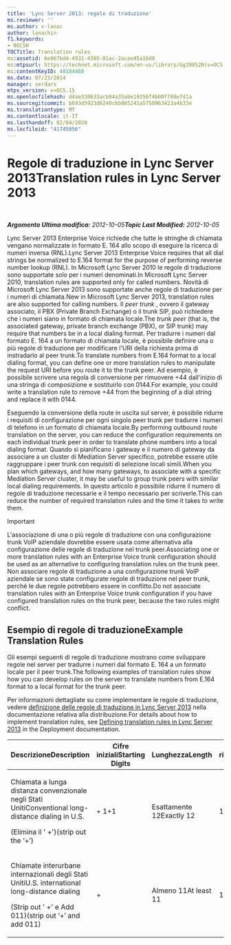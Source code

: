 ```yaml
---
title: 'Lync Server 2013: regole di traduzione'
ms.reviewer: ''
ms.author: v-lanac
author: lanachin
f1.keywords:
- NOCSH
TOCTitle: Translation rules
ms:assetid: 6e067bd4-4931-4385-81ac-2acae45a16d8
ms:mtpsurl: https://technet.microsoft.com/en-us/library/Gg398520(v=OCS.15)
ms:contentKeyID: 48184460
ms.date: 07/23/2014
manager: serdars
mtps_version: v=OCS.15
ms.openlocfilehash: d4ae330633acb04a35abe19356f4b00ff09ef41a
ms.sourcegitcommit: b693d5923d6240cbb865241a5750963423a4b33e
ms.translationtype: MT
ms.contentlocale: it-IT
ms.lasthandoff: 02/04/2020
ms.locfileid: "41745056"
---
```

<div data-xmlns="http://www.w3.org/1999/xhtml">

<div class="topic" data-xmlns="http://www.w3.org/1999/xhtml" data-msxsl="urn:schemas-microsoft-com:xslt" data-cs="http://msdn.microsoft.com/en-us/">

<div data-asp="http://msdn2.microsoft.com/asp">

# <a name="translation-rules-in-lync-server-2013"></a><span data-ttu-id="87b22-102">Regole di traduzione in Lync Server 2013</span><span class="sxs-lookup"><span data-stu-id="87b22-102">Translation rules in Lync Server 2013</span></span>

</div>

<div id="mainSection">

<div id="mainBody">

<span> </span>

<span data-ttu-id="87b22-103">_**Argomento Ultima modifica:** 2012-10-05_</span><span class="sxs-lookup"><span data-stu-id="87b22-103">_**Topic Last Modified:** 2012-10-05_</span></span>

<span data-ttu-id="87b22-104">Lync Server 2013 Enterprise Voice richiede che tutte le stringhe di chiamata vengano normalizzate in formato E. 164 allo scopo di eseguire la ricerca di numeri inversa (RNL).</span><span class="sxs-lookup"><span data-stu-id="87b22-104">Lync Server 2013 Enterprise Voice requires that all dial strings be normalized to E.164 format for the purpose of performing reverse number lookup (RNL).</span></span> <span data-ttu-id="87b22-105">In Microsoft Lync Server 2010 le regole di traduzione sono supportate solo per i numeri denominati.</span><span class="sxs-lookup"><span data-stu-id="87b22-105">In Microsoft Lync Server 2010, translation rules are supported only for called numbers.</span></span> <span data-ttu-id="87b22-106">Novità di Microsoft Lync Server 2013 sono supportate anche regole di traduzione per i numeri di chiamata.</span><span class="sxs-lookup"><span data-stu-id="87b22-106">New in Microsoft Lync Server 2013, translation rules are also supported for calling numbers.</span></span> <span data-ttu-id="87b22-107">Il *peer trunk* , ovvero il gateway associato, il PBX (Private Branch Exchange) o il trunk SIP, può richiedere che i numeri siano in formato di chiamata locale.</span><span class="sxs-lookup"><span data-stu-id="87b22-107">The *trunk peer* (that is, the associated gateway, private branch exchange (PBX), or SIP trunk) may require that numbers be in a local dialing format.</span></span> <span data-ttu-id="87b22-108">Per tradurre i numeri dal formato E. 164 a un formato di chiamata locale, è possibile definire una o più regole di traduzione per modificare l'URI della richiesta prima di instradarlo al peer trunk.</span><span class="sxs-lookup"><span data-stu-id="87b22-108">To translate numbers from E.164 format to a local dialing format, you can define one or more translation rules to manipulate the request URI before you route it to the trunk peer.</span></span> <span data-ttu-id="87b22-109">Ad esempio, è possibile scrivere una regola di conversione per rimuovere +44 dall'inizio di una stringa di composizione e sostituirlo con 0144.</span><span class="sxs-lookup"><span data-stu-id="87b22-109">For example, you could write a translation rule to remove +44 from the beginning of a dial string and replace it with 0144.</span></span>

<span data-ttu-id="87b22-110">Eseguendo la conversione della route in uscita sul server, è possibile ridurre i requisiti di configurazione per ogni singolo peer trunk per tradurre i numeri di telefono in un formato di chiamata locale.</span><span class="sxs-lookup"><span data-stu-id="87b22-110">By performing outbound route translation on the server, you can reduce the configuration requirements on each individual trunk peer in order to translate phone numbers into a local dialing format.</span></span> <span data-ttu-id="87b22-111">Quando si pianificano i gateway e il numero di gateway da associare a un cluster di Mediation Server specifico, potrebbe essere utile raggruppare i peer trunk con requisiti di selezione locali simili.</span><span class="sxs-lookup"><span data-stu-id="87b22-111">When you plan which gateways, and how many gateways, to associate with a specific Mediation Server cluster, it may be useful to group trunk peers with similar local dialing requirements.</span></span> <span data-ttu-id="87b22-112">In questo articolo è possibile ridurre il numero di regole di traduzione necessarie e il tempo necessario per scriverle.</span><span class="sxs-lookup"><span data-stu-id="87b22-112">This can reduce the number of required translation rules and the time it takes to write them.</span></span>

<div>


> [!IMPORTANT]  
> <span data-ttu-id="87b22-113">L'associazione di una o più regole di traduzione con una configurazione trunk VoIP aziendale dovrebbe essere usata come alternativa alla configurazione delle regole di traduzione nel trunk peer.</span><span class="sxs-lookup"><span data-stu-id="87b22-113">Associating one or more translation rules with an Enterprise Voice trunk configuration should be used as an alternative to configuring translation rules on the trunk peer.</span></span> <span data-ttu-id="87b22-114">Non associare regole di traduzione a una configurazione trunk VoIP aziendale se sono state configurate regole di traduzione nel peer trunk, perché le due regole potrebbero essere in conflitto.</span><span class="sxs-lookup"><span data-stu-id="87b22-114">Do not associate translation rules with an Enterprise Voice trunk configuration if you have configured translation rules on the trunk peer, because the two rules might conflict.</span></span>



</div>

<div>

## <a name="example-translation-rules"></a><span data-ttu-id="87b22-115">Esempio di regole di traduzione</span><span class="sxs-lookup"><span data-stu-id="87b22-115">Example Translation Rules</span></span>

<span data-ttu-id="87b22-116">Gli esempi seguenti di regole di traduzione mostrano come sviluppare regole nel server per tradurre i numeri dal formato E. 164 a un formato locale per il peer trunk.</span><span class="sxs-lookup"><span data-stu-id="87b22-116">The following examples of translation rules show how you can develop rules on the server to translate numbers from E.164 format to a local format for the trunk peer.</span></span>

<span data-ttu-id="87b22-117">Per informazioni dettagliate su come implementare le regole di traduzione, vedere [definizione delle regole di traduzione in Lync Server 2013](lync-server-2013-defining-translation-rules.md) nella documentazione relativa alla distribuzione.</span><span class="sxs-lookup"><span data-stu-id="87b22-117">For details about how to implement translation rules, see [Defining translation rules in Lync Server 2013](lync-server-2013-defining-translation-rules.md) in the Deployment documentation.</span></span>


<table>
<colgroup>
<col style="width: 12%" />
<col style="width: 12%" />
<col style="width: 12%" />
<col style="width: 12%" />
<col style="width: 12%" />
<col style="width: 12%" />
<col style="width: 12%" />
<col style="width: 12%" />
</colgroup>
<thead>
<tr class="header">
<th><span data-ttu-id="87b22-118">Descrizione</span><span class="sxs-lookup"><span data-stu-id="87b22-118">Description</span></span></th>
<th><span data-ttu-id="87b22-119">Cifre iniziali</span><span class="sxs-lookup"><span data-stu-id="87b22-119">Starting Digits</span></span></th>
<th><span data-ttu-id="87b22-120">Lunghezza</span><span class="sxs-lookup"><span data-stu-id="87b22-120">Length</span></span></th>
<th><span data-ttu-id="87b22-121">Cifre da rimuovere</span><span class="sxs-lookup"><span data-stu-id="87b22-121">Digits to Remove</span></span></th>
<th><span data-ttu-id="87b22-122">Cifre da aggiungere</span><span class="sxs-lookup"><span data-stu-id="87b22-122">Digits to Add</span></span></th>
<th><span data-ttu-id="87b22-123">Modello di corrispondenza</span><span class="sxs-lookup"><span data-stu-id="87b22-123">Matching Pattern</span></span></th>
<th><span data-ttu-id="87b22-124">Conversione</span><span class="sxs-lookup"><span data-stu-id="87b22-124">Translation</span></span></th>
<th><span data-ttu-id="87b22-125">Esempio</span><span class="sxs-lookup"><span data-stu-id="87b22-125">Example</span></span></th>
</tr>
</thead>
<tbody>
<tr class="odd">
<td><p><span data-ttu-id="87b22-126">Chiamata a lunga distanza convenzionale negli Stati Uniti</span><span class="sxs-lookup"><span data-stu-id="87b22-126">Conventional long-distance dialing in U.S.</span></span></p>
<p><span data-ttu-id="87b22-127">(Elimina il ' +')</span><span class="sxs-lookup"><span data-stu-id="87b22-127">(strip out the ‘+’)</span></span></p></td>
<td><p><span data-ttu-id="87b22-128">+ 1</span><span class="sxs-lookup"><span data-stu-id="87b22-128">+1</span></span></p></td>
<td><p><span data-ttu-id="87b22-129">Esattamente 12</span><span class="sxs-lookup"><span data-stu-id="87b22-129">Exactly 12</span></span></p></td>
<td><p><span data-ttu-id="87b22-130">1</span><span class="sxs-lookup"><span data-stu-id="87b22-130">1</span></span></p></td>
<td><p><span data-ttu-id="87b22-131">0</span><span class="sxs-lookup"><span data-stu-id="87b22-131">0</span></span></p></td>
<td><p><span data-ttu-id="87b22-132">^\+(1 \ d{10}) $</span><span class="sxs-lookup"><span data-stu-id="87b22-132">^\+(1\d{10})$</span></span></p></td>
<td><p><span data-ttu-id="87b22-133">$1</span><span class="sxs-lookup"><span data-stu-id="87b22-133">$1</span></span></p></td>
<td><p><span data-ttu-id="87b22-134">+ 14255551010 diventa 14255551010</span><span class="sxs-lookup"><span data-stu-id="87b22-134">+14255551010 becomes 14255551010</span></span></p></td>
</tr>
<tr class="even">
<td><p><span data-ttu-id="87b22-135">Chiamate interurbane internazionali degli Stati Uniti</span><span class="sxs-lookup"><span data-stu-id="87b22-135">U.S. international long-distance dialing</span></span></p>
<p><span data-ttu-id="87b22-136">(Strip out ' +' e Add 011)</span><span class="sxs-lookup"><span data-stu-id="87b22-136">(strip out ‘+’ and add 011)</span></span></p></td>
<td><p>+</p></td>
<td><p><span data-ttu-id="87b22-137">Almeno 11</span><span class="sxs-lookup"><span data-stu-id="87b22-137">At least 11</span></span></p></td>
<td><p><span data-ttu-id="87b22-138">1</span><span class="sxs-lookup"><span data-stu-id="87b22-138">1</span></span></p></td>
<td><p><span data-ttu-id="87b22-139">011</span><span class="sxs-lookup"><span data-stu-id="87b22-139">011</span></span></p></td>
<td><p><span data-ttu-id="87b22-140">^\+(\d{9}\d +) $</span><span class="sxs-lookup"><span data-stu-id="87b22-140">^\+(\d{9}\d+)$</span></span></p></td>
<td><p><span data-ttu-id="87b22-141">011 $1</span><span class="sxs-lookup"><span data-stu-id="87b22-141">011$1</span></span></p></td>
<td><p><span data-ttu-id="87b22-142">+ 441235551010 diventa 011441235551010</span><span class="sxs-lookup"><span data-stu-id="87b22-142">+441235551010 becomes 011441235551010</span></span></p></td>
</tr>
</tbody>
</table>


</div>

</div>

<span> </span>

</div>

</div>

</div>

